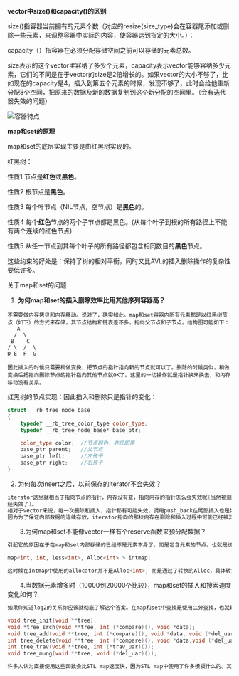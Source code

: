 **vector中size()和capacity()的区别**

size()指容器当前拥有的元素个数（对应的resize(size_type)会在容器尾添加或删除一些元素，来调整容器中实际的内容，使容器达到指定的大小。）；

capacity（）指容器在必须分配存储空间之前可以存储的元素总数。

size表示的这个vector里容纳了多少个元素，capacity表示vector能够容纳多少元素，它们的不同是在于vector的size是2倍增长的。如果vector的大小不够了，比如现在的capacity是4，插入到第五个元素的时候，发现不够了，此时会给他重新分配8个空间，把原来的数据及新的数据复制到这个新分配的空间里。（会有迭代器失效的问题）

![容器特点](C:\Users\ZJH\Desktop\课件\C++知识点笔记\1.常用关键字\pic\容器特点.png)

**map和set的原理**

map和set的底层实现主要是由红黑树实现的。

红黑树：

性质1 节点是**红色**或**黑色**。

性质2 根节点是**黑色**。

性质3 每个叶节点（NIL节点，空节点）是**黑色**的。

性质4 每个**红色**节点的两个子节点都是黑色。(从每个叶子到根的所有路径上不能有两个连续的红色节点)

性质5 从任一节点到其每个叶子的所有路径都包含相同数目的**黑色**节点。

这些约束的好处是：保持了树的相对平衡，同时又比AVL的插入删除操作的复杂性要低许多。

关于map和set的问题

1. **为何map和set的插入删除效率比用其他序列容器高？**

```
不需要做内存拷贝和内存移动。说对了，确实如此。map和set容器内所有元素都是以红黑树节点（如下）的方式来存储，其节点结构和链表差不多，指向父节点和子节点。结构图可能如下：
   A
  /  \
 B    C
/ \  /  \
D E  F  G

因此插入的时候只需要稍做变换，把节点的指针指向新的节点就可以了。删除的时候类似，稍做变换后把指向删除节点的指针指向其他节点就OK了。这里的一切操作就是指针换来换去，和内存移动没有关系。
```

红黑树的节点实现：因此插入和删除只是指针的变化：

```cpp
struct __rb_tree_node_base
{
    typedef __rb_tree_color_type color_type;
    typedef __rb_tree_node_base* base_ptr;

    color_type color;  //节点颜色，非红即黑
    base_ptr parent;   //父节点
    base_ptr left;     //左孩子
    base_ptr right;    //右孩子
}
```

2. 为何每次insert之后，以前保存的iterator不会失效？

```c++
iterator这里就相当于指向节点的指针，内存没有变，指向内存的指针怎么会失效呢(当然被删除的那个元素本身已
经失效了)。
相对于vector来说，每一次删除和插入，指针都有可能失效，调用push_back在尾部插入也是如此。
因为为了保证内部数据的连续存放，iterator指向的那块内存在删除和插入过程中可能已经被其他内存覆盖或者内存已经被释放了。即使时push_back的时候，容器内部空间可能不够，需要一块新的更大的内存，只有把以前的内存释放，申请新的更大的内存，复制已有的数据元素到新的内存，最后把需要插入的元素放到最后，那么以前的内存指针自然就不可用了。特别时在和find等算法在一起使用的时候，牢记这个原则：不要使用过期的iterator。
```

　　3.为何map和set不能像vector一样有个reserve函数来预分配数据？

```c++
引起它的原因在于在map和set内部存储的已经不是元素本身了，而是包含元素的节点。也就是说map内部使用的Alloc并不是map<Key, Data, Compare, Alloc>声明的时候从参数中传入的Alloc。例如：

map<int, int, less<int>, Alloc<int> > intmap;

这时候在intmap中使用的allocator并不是Alloc<int>, 而是通过了转换的Alloc，具体转换的方法时在内部通过Alloc<int>::rebind重新定义了新的节点分配器，详细的实现参看彻底学习STL中的Allocator。其实你就记住一点，在map和set内面的分配器已经发生了变化，reserve方法你就不要奢望了。
```

　　4.当数据元素增多时（10000到20000个比较），map和set的插入和搜索速度变化如何？

```c++
如果你知道log2的关系你应该就彻底了解这个答案。在map和set中查找是使用二分查找，也就是说，如果有16个元素，最多需要比较4次就能找到结果，有32个元素，最多比较5次。那么有10000个呢？最多比较的次数为log10000，最多为14次，如果是20000个元素呢？最多不过15次。看见了吧，当数据量增大一倍的时候，搜索次数只不过多了1次，多了1/14的搜索时间而已。你明白这个道理后，就可以安心往里面放入元素了。最后，对于map和set Winter还要提的就是它们和一个c语言包装库的效率比较。在许多unix和linux平台下，都有一个库叫isc，里面就提供类似于以下声明的函数:

void tree_init(void **tree);
void *tree_srch(void **tree, int (*compare)(), void *data);
void tree_add(void **tree, int (*compare)(), void *data, void (*del_uar)());
int tree_delete(void **tree, int (*compare)(), void *data,void (*del_uar)());
int tree_trav(void **tree, int (*trav_uar)());
void tree_mung(void **tree, void (*del_uar)());

许多人认为直接使用这些函数会比STL map速度快，因为STL map中使用了许多模板什么的。其实不然，它们的区别并不在于算法，而在于内存碎片。如果直接使用这些函数，你需要自ma己去new一些节点，当节点特别多，而且进行频繁的删除和插入的时候，内存碎片就会存在，而STL采用自己的Allocator分配内存，以内存池的方式来管理这些内存，会大大减少内存碎片，从而会提升系统的整体性能。Winter在自己的系统中做过测试，把以前所有直接用isc函数的代码替换成map，程序速度基本一致。当时间运行很长时间后（例如后台服务程序），map的优势就会体现出来。从另外一个方面讲，使用map会大大降低你的编码难度，同时增加程序的可读性。何乐而不为？
```

